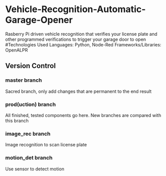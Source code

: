 # Vehicle-Recognition-Automatic-Garage-Opener
Rasberry Pi driven vehicle recognition that verifies your license plate and other programmed verifications to trigger your garage door to open
#Technologies Used
Languages: Python, Node-Red Frameworks/Libraries: OpenALPR

## Version Control
### master branch

Sacred branch, only add changes that are permanent to the end result

### prod(uction) branch

All finished, tested components go here. New branches are compared with this branch

### image_rec branch

Image recognition to scan license plate

### motion_det branch

Use sensor to detect motion
